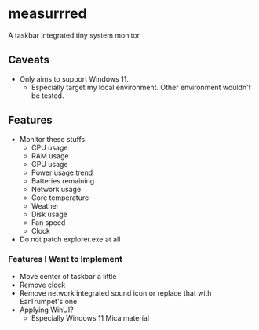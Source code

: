 # measurrred

A taskbar integrated tiny system monitor.

## Caveats

- Only aims to support Windows 11.
  - Especially target my local environment. Other environment wouldn't be tested.

## Features

- Monitor these stuffs:
  - CPU usage
  - RAM usage
  - GPU usage
  - Power usage trend
  - Batteries remaining
  - Network usage
  - Core temperature
  - Weather
  - Disk usage
  - Fan speed
  - Clock
- Do not patch explorer.exe at all

### Features I Want to Implement

- Move center of taskbar a little
- Remove clock
- Remove network integrated sound icon or replace that with EarTrumpet's one
- Applying WinUI?
  - Especially Windows 11 Mica material
